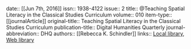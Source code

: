 date:: [[Jun 7th, 2016]]
issn:: 1938-4122
issue:: 2
title:: @Teaching Spatial Literacy in the Classical Studies Curriculum
volume:: 010
item-type:: [[journalArticle]]
original-title:: Teaching Spatial Literacy in the Classical Studies Curriculum
publication-title:: Digital Humanities Quarterly
journal-abbreviation:: DHQ
authors:: [[Rebecca K. Schindler]]
links:: [Local library](zotero://select/groups/2386895/items/BIJL3NN4), [Web library](https://www.zotero.org/groups/2386895/items/BIJL3NN4)
